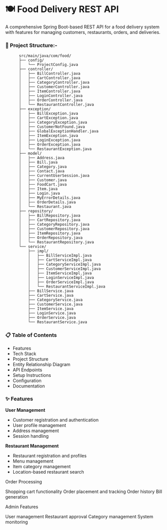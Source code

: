 # **🍽️ Food Delivery REST API**
A comprehensive Spring Boot-based REST API for a food delivery system with features for managing customers, restaurants, orders, and deliveries.

### **📁 Project Structure:-**

          src/main/java/com/food/
          ├── config/
          │   └── ProjectConfig.java
          ├── controller/
          │   ├── BillController.java
          │   ├── CartController.java
          │   ├── CategoryController.java
          │   ├── CustomerController.java
          │   ├── ItemController.java
          │   ├── LoginController.java
          │   ├── OrderController.java
          │   └── RestaurantController.java
          ├── exception/
          │   ├── BillException.java
          │   ├── CartException.java
          │   ├── CategoryException.java
          │   ├── CustomerNotFound.java
          │   ├── GlobalExceptionHandler.java
          │   ├── ItemException.java
          │   ├── LoginException.java
          │   ├── OrderException.java
          │   └── RestaurantException.java
          ├── model/
          │   ├── Address.java
          │   ├── Bill.java
          │   ├── Category.java
          │   ├── Contact.java
          │   ├── CurrentUserSession.java
          │   ├── Customer.java
          │   ├── FoodCart.java
          │   ├── Item.java
          │   ├── Login.java
          │   ├── MyErrorDetails.java
          │   ├── OrderDetails.java
          │   └── Restaurant.java
          ├── repository/
          │   ├── BillRepository.java
          │   ├── CartRepository.java
          │   ├── CategoryRepository.java
          │   ├── CustomerRepository.java
          │   ├── ItemRepository.java
          │   ├── OrderRepository.java
          │   └── RestaurantRepository.java
          └── service/
              ├── impl/
              │   ├── BillServiceImpl.java
              │   ├── CartServiceImpl.java
              │   ├── CategoryServiceImpl.java
              │   ├── CustomerServiceImpl.java
              │   ├── ItemServiceImpl.java
              │   ├── LoginServiceImpl.java
              │   ├── OrderServiceImpl.java
              │   └── RestaurantServiceImpl.java
              ├── BillService.java
              ├── CartService.java
              ├── CategoryService.java
              ├── CustomerService.java
              ├── ItemService.java
              ├── LoginService.java
              ├── OrderService.java
              └── RestaurantService.java

### **📋 Table of Contents**

 - Features
 - Tech Stack
 - Project Structure
 - Entity Relationship Diagram
 - API Endpoints
 - Setup Instructions
 - Configuration
 - Documentation

### **✨ Features**

**User Management**

   - Customer registration and authentication
   - User profile management
   - Address management
   - Session handling


**Restaurant Management**

   - Restaurant registration and profiles
   - Menu management
   - Item category management
   - Location-based restaurant search


Order Processing

Shopping cart functionality
Order placement and tracking
Order history
Bill generation


Admin Features

User management
Restaurant approval
Category management
System monitoring
